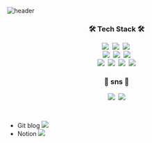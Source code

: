 ![header](https://capsule-render.vercel.app/api?type=Waving&color=a67ea9&height=300&section=header&text=Devtella&fontSize=90)

<h3 align="center">🛠 Tech Stack 🛠</h3>

<p align="center">
  <img src="https://img.shields.io/badge/Python-3766AB?style=flat-square&logo=Python&logoColor=white"/></a>&nbsp
  <img src="https://img.shields.io/badge/C-A8B9CC?style=flat-square&logo=C&logoColor=white"/></a>&nbsp 
  <img src="https://img.shields.io/badge/Java-007396?style=flat-square&logo=Java&logoColor=white"/></a>&nbsp 
  <br>
  <img src="https://img.shields.io/badge/JavaScript-F7DF1E?style=flat-square&logo=JavaScript&logoColor=white"/></a>&nbsp 
  <img src="https://img.shields.io/badge/css-1572B6?style=flat-square&logo=css3&logoColor=white"/></a>&nbsp 
  <img src="https://img.shields.io/badge/HTML5-red?style=flat-square&logo=HTML5&logoColor=white" style="inline-block"/>
  <br>
  <img src="https://img.shields.io/badge/jQuery-0769AD?style=flat-square&logo=jQuery&logoColor=white"/></a>&nbsp 
  <img src="https://img.shields.io/badge/Spring-6DB33F?style=flat-square&logo=Spring&logoColor=white"/></a>&nbsp 
  <img src="https://img.shields.io/badge/vue.js-4FC08D?style=flat-square&logo=vue.js&logoColor=white"/></a>&nbsp 
  <img src="https://img.shields.io/badge/Git-black?style=flat-square&logo=Git&logoColor=white"/> 
<br>


<h3 align="center"> 🌼 sns 🌼 </h3>
<p align="center">
  <a href="https://subtitle1.github.io/"><img src="https://img.shields.io/badge/Git%20Blog-black?style=flat-square&logo=GitHub&logoColor=white&link=https://subtitle1.github.io/"/></a>&nbsp
<!--   <a href="https://www.instagram.com/kxoul0211/"><img src="https://img.shields.io/badge/Instagram-E4405F?style=flat-square&logo=Instagram&logoColor=white&link=https:https://www.instagram.com/kxoul0211/"/></a>&nbsp -->
  <a href="mailto:stella.kim.96211@gmail.com"><img src="https://img.shields.io/badge/Gmail-d14836?style=flat-square&logo=Gmail&logoColor=white&link=stella.kim.96211@gmail.com"/></a>
</p>
<br>

- Git blog <a href="https://subtitle1.github.io/"><img src="https://img.shields.io/badge/Git%20Blog-black?style=flat-square&logo=GitHub&logoColor=white&link=https://subtitle1.github.io/"/></a>
- Notion <a href="https://gamy-education-b33.notion.site/Stella-Kim-ac126283350b49f791f7b0333c322a4d"><img src="https://img.shields.io/badge/Notion-%23000000.svg?style=flat-square&logo=notion&logoColor=white&link=https://gamy-education-b33.notion.site/Stella-Kim-ac126283350b49f791f7b0333c322a4d"/></a>
